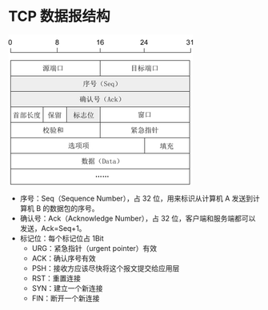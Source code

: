 # TCP 数据报结构

![img](image/1155315343-0.jpg)

* 序号：Seq（Sequence Number），占 32 位，用来标识从计算机 A 发送到计算机 B 的数据包的序号。
* 确认号：Ack（Acknowledge Number），占 32 位，客户端和服务端都可以发送，Ack=Seq+1。
* 标记位：每个标记位占 1Bit
  * URG：紧急指针（urgent pointer）有效
  * ACK：确认序号有效
  * PSH：接收方应该尽快将这个报文提交给应用层
  * RST：重置连接
  * SYN：建立一个新连接
  * FIN：断开一个新连接
